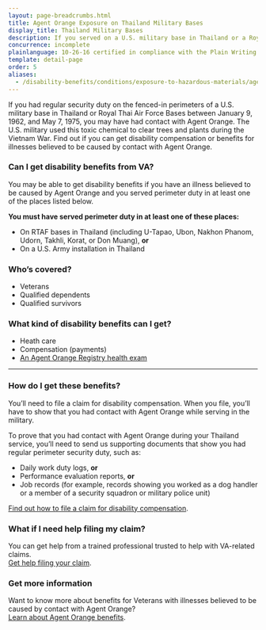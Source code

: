 ```yaml
---
layout: page-breadcrumbs.html
title: Agent Orange Exposure on Thailand Military Bases
display_title: Thailand Military Bases
description: If you served on a U.S. military base in Thailand or a Royal Thai Air Force Base during the Vietnam War, you may have had contact with Agent Orange. Find out if you're eligible for VA disability pay and other benefits for illnesses related to contact with this toxic chemical.
concurrence: incomplete
plainlanguage: 10-26-16 certified in compliance with the Plain Writing Act
template: detail-page
order: 5
aliases:
  - /disability-benefits/conditions/exposure-to-hazardous-materials/agent-orange/thailand-military-bases/
---
```


<div class="va-introtext">

If you had regular security duty on the fenced-in perimeters of a U.S. military base in Thailand or Royal Thai Air Force Bases between January 9, 1962, and May 7, 1975, you may have had contact with Agent Orange. The U.S. military used this toxic chemical to clear trees and plants during the Vietnam War. Find out if you can get disability compensation or benefits for illnesses believed to be caused by contact with Agent Orange.

</div>

<div class="feature" markdown="1">

### Can I get disability benefits from VA?

You may be able to get disability benefits if you have an illness believed to be caused by Agent Orange and you served perimeter duty in at least one of the places listed below.

**You must have served perimeter duty in at least one of these places:**
- On RTAF bases in Thailand (including U-Tapao, Ubon, Nakhon Phanom, Udorn, Takhli, Korat, or Don Muang), **or**
- On a U.S. Army installation in Thailand

### Who’s covered?
- Veterans
- Qualified dependents
- Qualified survivors
</div>

### What kind of disability benefits can I get?
- Heath care
- Compensation (payments)
- [An Agent Orange Registry health exam](/disability/eligibility/hazardous-materials-exposure/agent-orange/registry-health-exam/)

-----

### How do I get these benefits?
You’ll need to file a claim for disability compensation. When you file, you’ll have to show that you had contact with Agent Orange while serving in the military. 

To prove that you had contact with Agent Orange during your Thailand service, you’ll need to send us supporting documents that show you had regular perimeter security duty, such as:
- Daily work duty logs, **or**
- Performance evaluation reports, **or**
- Job records (for example, records showing you worked as a dog handler or a member of a security squadron or military police unit)

[Find out how to file a claim for disability compensation](/disability/how-to-file-claim/).

### What if I need help filing my claim?

You can get help from a trained professional trusted to help with VA-related claims. <br>
[Get help filing your claim](/disability/get-help-filing-claim/).

### Get more information
Want to know more about benefits for Veterans with illnesses believed to be caused by contact with Agent Orange? <br>
[Learn about Agent Orange benefits](https://www.publichealth.va.gov/exposures/agentorange/benefits/index.asp).

